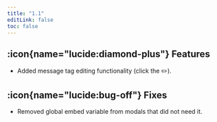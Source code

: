 ```yaml
---
title: "1.1"
editLink: false
toc: false
---
```


## :icon{name="lucide:diamond-plus"} Features

- Added message tag editing functionality (click the ✏️).

## :icon{name="lucide:bug-off"} Fixes

- Removed global embed variable from modals that did not need it.
